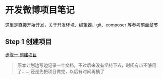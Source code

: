 # 开发微博项目笔记

这里是直接开始开发，关于开发环境、编辑器、git、composer 等参考前面章节

## Step 1 创建项目

[步骤一 创建项目](./step1/create_project.md)

> 原本计划边写边记录一个文档，不过后来没有坚持下去，时间有点不够用了…… 还是先把项目做完，以后有时间再搞了